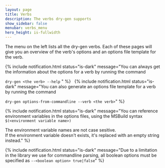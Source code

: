 ```yaml
---
layout: page
title: Verbs
description: The verbs dry-gen supports
show_sidebar: false
menubar: verbs_menu
hero_height: is-fullwidth
---
```


The menu on the left lists all the dry-gen verbs. Each of these pages will give you an overview of the verb's options and an options file template for the verb.

{% include notification.html status="is-dark"
message="You can always get the information about the options for a verb by running the command

`dry-gen <the verb> --help` " %}
&nbsp;
{% include notification.html status="is-dark"
message="You can also generate an options file template for a verb by running the command

`dry-gen options-from-commandline --verb <the verb>`" %}
&nbsp;

{% include notification.html status="is-dark"
message="You can reference environment variables in the options files, using the MSBuild syntax
`$(<environment variable name>)`

The environment variable names are not case sesitive.  
If the environment variable doesn't exists, it's replaced with an empty string instead." %}
&nbsp;

{% include notification.html status="is-dark"
message="Due to a limitation in the library we use for commandline parsing, all boolean options must be specified as `--<boolean option> true|false`" %}
